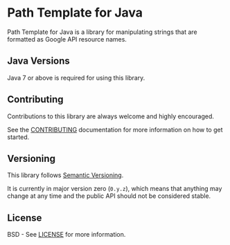 Path Template for Java
==============================

Path Template for Java is a library for manipulating strings that are formatted
as Google API resource names.

Java Versions
-------------

Java 7 or above is required for using this library.

Contributing
------------

Contributions to this library are always welcome and highly encouraged.

See the [CONTRIBUTING] documentation for more information on how to get started.

Versioning
----------

This library follows [Semantic Versioning](http://semver.org/).

It is currently in major version zero (``0.y.z``), which means that anything
may change at any time and the public API should not be considered
stable.

License
-------

BSD - See [LICENSE] for more information.

[CONTRIBUTING]:https://github.com/googleapis/path-template-java/blob/master/CONTRIBUTING.md
[LICENSE]: https://github.com/googleapis/path-template-java/blob/master/LICENSE

